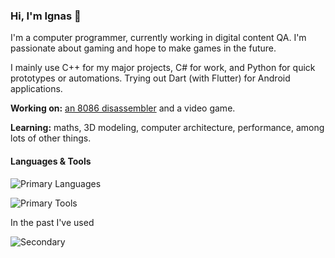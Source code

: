 ### Hi, I'm Ignas 👋

I'm a computer programmer, currently working in digital content QA. I'm passionate about gaming and hope to make games in the future.

I mainly use C++ for my major projects, C# for work, and Python for quick prototypes or automations.
Trying out Dart (with Flutter) for Android applications. 

**Working on:** [an 8086 disassembler](https://github.com/IgnasJJK/disassembler) and a video game.

**Learning:** maths, 3D modeling, computer architecture, performance, among lots of other things.

#### Languages & Tools

![Primary Languages](https://skillicons.dev/icons?i=cpp,cs,py,dart&theme=light)

![Primary Tools](https://skillicons.dev/icons?i=vscode,unity&theme=light)

In the past I've used

![Secondary](https://skillicons.dev/icons?i=c,ruby,rails,js,react,php,java,html,css,haskell,emacs,vim&perline=6)

<!--
**IgnasJJK/IgnasJJK** is a ✨ _special_ ✨ repository because its `README.md` (this file) appears on your GitHub profile.

Here are some ideas to get you started:

- 🔭 I’m currently working on ...
- 🌱 I’m currently learning ...
- 👯 I’m looking to collaborate on ...
- 🤔 I’m looking for help with ...
- 💬 Ask me about ...
- 📫 How to reach me: ...
- 😄 Pronouns: ...
- ⚡ Fun fact: ...
-->
